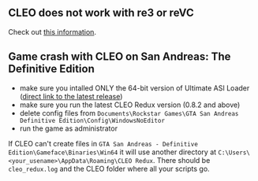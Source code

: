 ## CLEO does not work with re3 or reVC

Check out [this information](https://github.com/cleolibrary/CLEO-Redux#compatibility-with-re3-and-revc).

## Game crash with CLEO on San Andreas: The Definitive Edition

- make sure you intalled ONLY the 64-bit version of Ultimate ASI Loader ([direct link to the latest release](https://github.com/ThirteenAG/Ultimate-ASI-Loader/releases/download/v4.61/Ultimate-ASI-Loader_x64.zip))
- make sure you run the latest CLEO Redux version (0.8.2 and above)
- delete config files from `Documents\Rockstar Games\GTA San Andreas Definitive Edition\Config\WindowsNoEditor`
- run the game as administrator

If CLEO can't create files in `GTA San Andreas - Definitive Edition\Gameface\Binaries\Win64` it will use another directory at `C:\Users\<your_usename>\AppData\Roaming\CLEO Redux`. There should be `cleo_redux.log` and the CLEO folder where all your scripts go.
